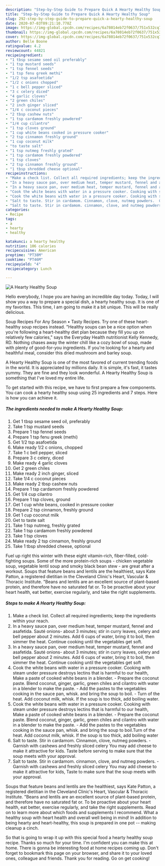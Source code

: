 ```yaml
---
description: "Step-by-Step Guide to Prepare Quick A Hearty Healthy Soup"
title: "Step-by-Step Guide to Prepare Quick A Hearty Healthy Soup"
slug: 292-step-by-step-guide-to-prepare-quick-a-hearty-healthy-soup
date: 2020-07-03T09:21:10.778Z
image: https://img-global.cpcdn.com/recipes/6a78014eb72f0637/751x532cq70/a-hearty-healthy-soup-recipe-main-photo.jpg
thumbnail: https://img-global.cpcdn.com/recipes/6a78014eb72f0637/751x532cq70/a-hearty-healthy-soup-recipe-main-photo.jpg
cover: https://img-global.cpcdn.com/recipes/6a78014eb72f0637/751x532cq70/a-hearty-healthy-soup-recipe-main-photo.jpg
author: Belle Boone
ratingvalue: 4.2
reviewcount: 44821
recipeingredient:
- "1 tbsp sesame seed oil preferably"
- "1 tsp mustard seeds"
- "1 tsp fennel seeds"
- "1 tsp fenu greek methi"
- "1/2 tsp asafoetida"
- "1/2 c onions chopped"
- "1 c bell pepper sliced"
- "3 c celery diced"
- "4 garlic cloves"
- "2 green chiles"
- "2 inch ginger sliced"
- "1/4 c coconut pieces"
- "2 tbsp cashew nuts"
- "1 tsp cardamom freshly powdered"
- "1/4 cup cilantro"
- "1 tsp cloves ground"
- "1 cup white beans cooked in pressure cooker"
- "2 tsp cinnamon freshly ground"
- "1 cup coconut milk"
- "to taste salt"
- "1 tsp nutmeg freshly grated"
- "1 tsp cardamom freshly powdered"
- "1 tsp cloves"
- "2 tsp cinnamon freshly ground"
- "1 tbsp shredded cheese optional"
recipeinstructions:
- "Make a check list. Collect all required ingredients; keep the ingredients within your reach."
- "In a heavy sauce pan, over medium heat, temper mustard, fennel and asafetida. Sauté onions- about 3 minutes; stir in curry leaves, celery and bell pepper about 2 minutes. Add 6 cups of water, bring it to boil, then simmer the heat. Continue cooking until the vegetables get soft."
- "In a heavy sauce pan, over medium heat, temper mustard, fennel and asafetida. Sauté onions- about 3 minutes; stir in curry leaves, celery and bell pepper about 2 minutes. Add 6 cups of water, bring it to boil, then simmer the heat. Continue cooking until the vegetables get soft"
- "Cook the white beans with water in a pressure cooker. Cooking with steam under pressure destroys lectins that is harmful to our health, Make a paste of cooked white beans in a blender. Prepare the coconut paste. Blend coconut, ginger, garlic, green chiles and cilantro with water in a blender to make the paste. Add the pastes to the vegetables cooking in the sauce pan, whisk. and bring the soup to boil. Turn of the heat. Add coconut milk, whisk. If the soup is too thick, add boiling water."
- "Cook the white beans with water in a pressure cooker. Cooking with steam under pressure destroys lectins that is harmful to our health, Make a paste of cooked white beans in a blender. Prepare the coconut paste. Blend coconut, ginger, garlic, green chiles and cilantro with water in a blender to make the paste. Add the pastes to the vegetables cooking in the sauce pan, whisk. and bring the soup to boil.Turn of the heat. Add coconut milk, whisk. If the soup is too thick, add boiling water"
- "Salt to taste. Stir in cardamom. Cinnamon, clove, nutmeg powders.  Garnish with cashews and freshly sliced celery You may add cheese to make it attractive for kids. Taste before serving to make sure that the soup meets with your approval."
- "Salt to taste. Stir in cardamom. cinnamon, clove, and nutmeg powders.  Garnish with cashews and freshly sliced celery You may add cheese to make it attractive for kids, Taste to make sure that the soup meets with your approval."
categories:
- Recipe
tags:
- a
- hearty
- healthy

katakunci: a hearty healthy 
nutrition: 106 calories
recipecuisine: American
preptime: "PT38M"
cooktime: "PT46M"
recipeyield: "4"
recipecategory: Lunch

---
```



![A Hearty Healthy Soup](https://img-global.cpcdn.com/recipes/6a78014eb72f0637/751x532cq70/a-hearty-healthy-soup-recipe-main-photo.jpg)

Hello everybody, I hope you are having an incredible day today. Today, I will show you a way to prepare a special dish, a hearty healthy soup. It is one of my favorites. This time, I am going to make it a bit unique. This will be really delicious.

Soup Recipes For Any Season • Tasty Recipes. Try one of these heart-healthy soup recipes instead. &#34;Healthy soups can be a nice option when you&#39;re following a heart-healthy diet plan because they fill you up on relatively few calories,&#34; says the Everyday Health nutritionist Kelly Kennedy, RD. Nothing chases away the winter chill like a cozy bowl of soup, made with plenty of good-for-you ingredients. If you&#39;re looking for a hearty and healthful meal, consider this dried mushroom and barley soup.

A Hearty Healthy Soup is one of the most favored of current trending foods in the world. It is appreciated by millions daily. It is simple, it's fast, it tastes yummy. They are fine and they look wonderful. A Hearty Healthy Soup is something that I've loved my entire life.


To get started with this recipe, we have to first prepare a few components. You can cook a hearty healthy soup using 25 ingredients and 7 steps. Here is how you can achieve it.

<!--inarticleads1-->

##### The ingredients needed to make A Hearty Healthy Soup:

1. Get 1 tbsp sesame seed oil, preferably
1. Take 1 tsp mustard seeds
1. Prepare 1 tsp fennel seeds
1. Prepare 1 tsp fenu greek (methi)
1. Get 1/2 tsp asafoetida
1. Make ready 1/2 c onions, chopped
1. Take 1 c bell pepper, sliced
1. Prepare 3 c celery, diced
1. Make ready 4 garlic cloves
1. Get 2 green chiles
1. Make ready 2 inch ginger, sliced
1. Take 1/4 c coconut pieces
1. Make ready 2 tbsp cashew nuts
1. Prepare 1 tsp cardamom freshly powdered
1. Get 1/4 cup cilantro
1. Prepare 1 tsp cloves, ground
1. Get 1 cup white beans, cooked in pressure cooker
1. Prepare 2 tsp cinnamon, freshly ground
1. Get 1 cup coconut milk
1. Get to taste salt
1. Take 1 tsp nutmeg, freshly grated
1. Take 1 tsp cardamom freshly powdered
1. Take 1 tsp cloves
1. Make ready 2 tsp cinnamon, freshly ground
1. Take 1 tbsp shredded cheese, optional


Fuel up right this winter with these eight vitamin-rich, fiber-filled, cold-fighting soups. Some of the more protein-rich soups - chicken vegetable soup, vegetable lentil soup and smoky black bean stew - are great after a workout. Soups that feature beans and lentils are the healthiest, says Kate Patton, a registered dietitian in the Cleveland Clinic&#39;s Heart, Vascular &amp; Thoracic Institute. &#34;Beans and lentils are an excellent source of plant-based protein, and therefore have no saturated fat or. To be proactive about your heart health, eat better, exercise regularly, and take the right supplements. 

<!--inarticleads2-->

##### Steps to make A Hearty Healthy Soup:

1. Make a check list. Collect all required ingredients; keep the ingredients within your reach.
1. In a heavy sauce pan, over medium heat, temper mustard, fennel and asafetida. Sauté onions- about 3 minutes; stir in curry leaves, celery and bell pepper about 2 minutes. Add 6 cups of water, bring it to boil, then simmer the heat. Continue cooking until the vegetables get soft.
1. In a heavy sauce pan, over medium heat, temper mustard, fennel and asafetida. Sauté onions- about 3 minutes; stir in curry leaves, celery and bell pepper about 2 minutes. Add 6 cups of water, bring it to boil, then simmer the heat. Continue cooking until the vegetables get soft
1. Cook the white beans with water in a pressure cooker. Cooking with steam under pressure destroys lectins that is harmful to our health, Make a paste of cooked white beans in a blender. - Prepare the coconut paste. Blend coconut, ginger, garlic, green chiles and cilantro with water in a blender to make the paste. - Add the pastes to the vegetables cooking in the sauce pan, whisk. and bring the soup to boil. - Turn of the heat. Add coconut milk, whisk. If the soup is too thick, add boiling water.
1. Cook the white beans with water in a pressure cooker. Cooking with steam under pressure destroys lectins that is harmful to our health, Make a paste of cooked white beans in a blender. - Prepare the coconut paste. Blend coconut, ginger, garlic, green chiles and cilantro with water in a blender to make the paste. - Add the pastes to the vegetables cooking in the sauce pan, whisk. and bring the soup to boil.Turn of the heat. Add coconut milk, whisk. If the soup is too thick, add boiling water
1. Salt to taste. Stir in cardamom. Cinnamon, clove, nutmeg powders.  - Garnish with cashews and freshly sliced celery You may add cheese to make it attractive for kids. Taste before serving to make sure that the soup meets with your approval.
1. Salt to taste. Stir in cardamom. cinnamon, clove, and nutmeg powders.  - Garnish with cashews and freshly sliced celery You may add cheese to make it attractive for kids, Taste to make sure that the soup meets with your approval.


Soups that feature beans and lentils are the healthiest, says Kate Patton, a registered dietitian in the Cleveland Clinic&#39;s Heart, Vascular &amp; Thoracic Institute. &#34;Beans and lentils are an excellent source of plant-based protein, and therefore have no saturated fat or. To be proactive about your heart health, eat better, exercise regularly, and take the right supplements. Read on to learn more about which foods and supplements I recommend. What a healthy soup with heart health and overall well being in mind! In addition to being hearty and heart-healthy, this soup is prepared in one pot -- making cleanup a cinch. 

So that is going to wrap it up with this special food a hearty healthy soup recipe. Thanks so much for your time. I'm confident you can make this at home. There is gonna be interesting food at home recipes coming up. Don't forget to bookmark this page on your browser, and share it to your loved ones, colleague and friends. Thank you for reading. Go on get cooking!
